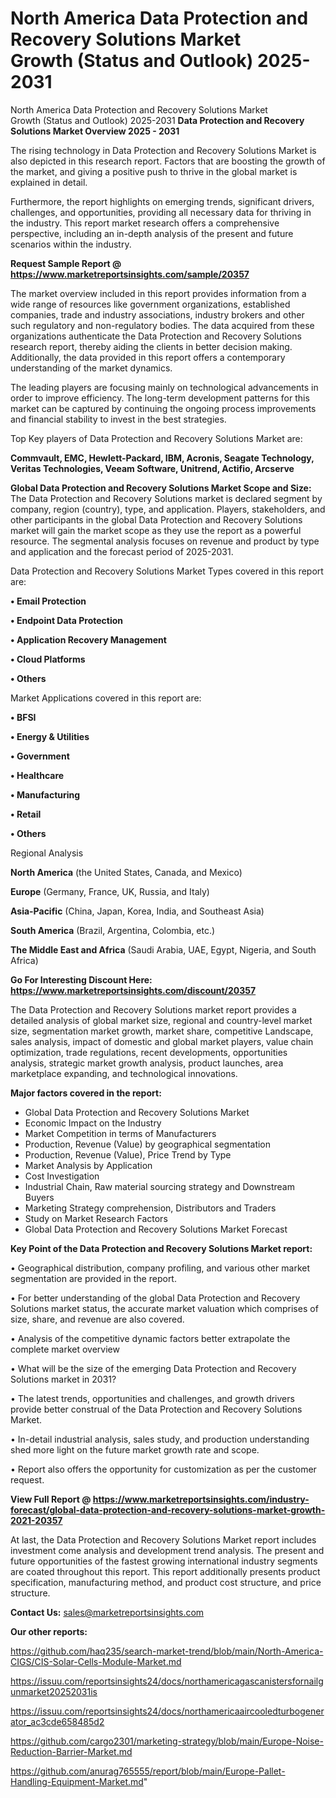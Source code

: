 # North America Data Protection and Recovery Solutions Market Growth (Status and Outlook) 2025-2031
 North America Data Protection and Recovery Solutions Market Growth (Status and Outlook) 2025-2031
<Strong> Data Protection and Recovery Solutions Market Overview 2025 - 2031</strong>

The rising technology in Data Protection and Recovery Solutions Market is also depicted in this research report. Factors that are boosting the growth of the market, and giving a positive push to thrive in the global market is explained in detail.

Furthermore, the report highlights on emerging trends, significant drivers, challenges, and opportunities, providing all necessary data for thriving in the industry. This report market research offers a comprehensive perspective, including an in-depth analysis of the present and future scenarios within the industry.

<strong>Request Sample Report @ <a href=https://www.marketreportsinsights.com/sample/20357>https://www.marketreportsinsights.com/sample/20357</a></strong>

The market overview included in this report provides information from a wide range of resources like government organizations, established companies, trade and industry associations, industry brokers and other such regulatory and non-regulatory bodies. The data acquired from these organizations authenticate the Data Protection and Recovery Solutions research report, thereby aiding the clients in better decision making. Additionally, the data provided in this report offers a contemporary understanding of the market dynamics.

The leading players are focusing mainly on technological advancements in order to improve efficiency. The long-term development patterns for this market can be captured by continuing the ongoing process improvements and financial stability to invest in the best strategies.

Top Key players of Data Protection and Recovery Solutions Market are:

<strong>Commvault, EMC, Hewlett-Packard, IBM, Acronis, Seagate Technology, Veritas Technologies, Veeam Software, Unitrend, Actifio, Arcserve</strong>

<strong><b>Global Data Protection and Recovery Solutions Market Scope and Size:</b></strong>
The Data Protection and Recovery Solutions market is declared segment by company, region (country), type, and application. Players, stakeholders, and other participants in the global Data Protection and Recovery Solutions market will gain the market scope as they use the report as a powerful resource. The segmental analysis focuses on revenue and product by type and application and the forecast period of 2025-2031.

Data Protection and Recovery Solutions Market Types covered in this report are:

<strong>• Email Protection

• Endpoint Data Protection

• Application Recovery Management

• Cloud Platforms

• Others</strong>

Market Applications covered in this report are:

<strong>• BFSI

• Energy & Utilities

• Government

• Healthcare

• Manufacturing

• Retail

• Others</strong> 

Regional Analysis

<strong>North America</strong> (the United States, Canada, and Mexico)

<strong>Europe</strong> (Germany, France, UK, Russia, and Italy)

<strong>Asia-Pacific</strong> (China, Japan, Korea, India, and Southeast Asia)

<strong>South America</strong> (Brazil, Argentina, Colombia, etc.)

<strong>The Middle East and Africa</strong> (Saudi Arabia, UAE, Egypt, Nigeria, and South Africa)

<strong>Go For Interesting Discount Here: <a href=https://www.marketreportsinsights.com/discount/20357>https://www.marketreportsinsights.com/discount/20357</a></strong>

The Data Protection and Recovery Solutions market report provides a detailed analysis of global market size, regional and country-level market size, segmentation market growth, market share, competitive Landscape, sales analysis, impact of domestic and global market players, value chain optimization, trade regulations, recent developments, opportunities analysis, strategic market growth analysis, product launches, area marketplace expanding, and technological innovations.

<strong><b>Major factors covered in the report:</b></strong>
<ul>
  <li>Global Data Protection and Recovery Solutions Market </li>
  <li>Economic Impact on the Industry</li>
  <li>Market Competition in terms of Manufacturers</li>
  <li>Production, Revenue (Value) by geographical segmentation</li>
  <li>Production, Revenue (Value), Price Trend by Type</li>
  <li>Market Analysis by Application</li>
  <li>Cost Investigation</li>
  <li>Industrial Chain, Raw material sourcing strategy and Downstream Buyers</li>
  <li>Marketing Strategy comprehension, Distributors and Traders</li>
  <li>Study on Market Research Factors</li>
  <li>Global Data Protection and Recovery Solutions Market Forecast</li>
</ul>

<strong><b>Key Point of the Data Protection and Recovery Solutions Market report:</b></strong>

• Geographical distribution, company profiling, and various other market segmentation are provided in the report.

• For better understanding of the global Data Protection and Recovery Solutions market status, the accurate market valuation which comprises of size, share, and revenue are also covered.

• Analysis of the competitive dynamic factors better extrapolate the complete market overview

• What will be the size of the emerging Data Protection and Recovery Solutions market in 2031?

• The latest trends, opportunities and challenges, and growth drivers provide better construal of the Data Protection and Recovery Solutions Market.

• In-detail industrial analysis, sales study, and production understanding shed more light on the future market growth rate and scope.

• Report also offers the opportunity for customization as per the customer request.

<strong><b>View Full Report @ <a href=https://www.marketreportsinsights.com/industry-forecast/global-data-protection-and-recovery-solutions-market-growth-2021-20357>https://www.marketreportsinsights.com/industry-forecast/global-data-protection-and-recovery-solutions-market-growth-2021-20357</a></b></strong>


At last, the Data Protection and Recovery Solutions Market report includes investment come analysis and development trend analysis. The present and future opportunities of the fastest growing international industry segments are coated throughout this report. This report additionally presents product specification, manufacturing method, and product cost structure, and price structure.

<strong>Contact Us:</strong>
sales@marketreportsinsights.com

<strong>Our other reports:</strong>

<a href=https://github.com/haq235/search-market-trend/blob/main/North-America-CIGS/CIS-Solar-Cells-Module-Market.md>https://github.com/haq235/search-market-trend/blob/main/North-America-CIGS/CIS-Solar-Cells-Module-Market.md</a>

<a href=https://issuu.com/reportsinsights24/docs/northamericagascanistersfornailgunmarket20252031is>https://issuu.com/reportsinsights24/docs/northamericagascanistersfornailgunmarket20252031is</a>

<a href=https://issuu.com/reportsinsights24/docs/northamericaaircooledturbogenerator_ac3cde658485d2>https://issuu.com/reportsinsights24/docs/northamericaaircooledturbogenerator_ac3cde658485d2</a>

<a href=https://github.com/cargo2301/marketing-strategy/blob/main/Europe-Noise-Reduction-Barrier-Market.md>https://github.com/cargo2301/marketing-strategy/blob/main/Europe-Noise-Reduction-Barrier-Market.md</a>

<a href=https://github.com/anurag765555/report/blob/main/Europe-Pallet-Handling-Equipment-Market.md>https://github.com/anurag765555/report/blob/main/Europe-Pallet-Handling-Equipment-Market.md</a>"
